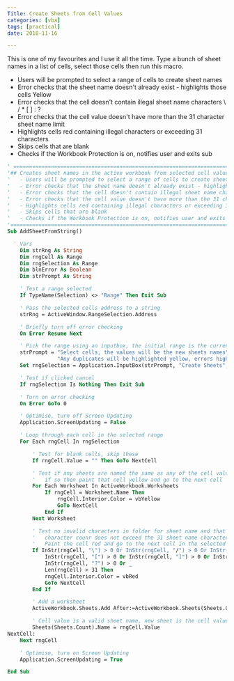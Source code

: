 ```yaml
---
Title: Create Sheets from Cell Values
categories: [vba]
tags: [practical]
date: 2018-11-16

---
```


This is one of my favourites and I use it all the time.
Type a bunch of sheet names in a list of cells, select those cells then run this macro.

- Users will be prompted to select a range of cells to create sheet names
- Error checks that the sheet name doesn't already exist - highlights those cells Yellow
- Error checks that the cell doesn't contain illegal sheet name characters \ / * [ ]  : ?
- Error checks that the cell value doesn't have more than the 31 character sheet name limit
- Highlights cells red containing illegal characters or exceeding 31 characters
- Skips cells that are blank
- Checks if the Workbook Protection is on, notifies user and exits sub

```vb
' ======================================================================================================
'## Creates sheet names in the active workbook from selected cell value
'   - Users will be prompted to select a range of cells to create sheet names
'   - Error checks that the sheet name doesn't already exist - highlights those cells Yellow
'   - Error checks that the cell doesn't contain illegal sheet name characters \ / * [ ]  : ?
'   - Error checks that the cell value doesn't have more than the 31 character sheet name limit
'   - Highlights cells red containing illegal characters or exceeding 31 characters
'   - Skips cells that are blank
'   - Checks if the Workbook Protection is on, notifies user and exits sub
'=======================================================================================================
Sub AddSheetFromString()

  ' Vars
    Dim strRng As String
    Dim rngCell As Range
    Dim rngSelection As Range
    Dim blnError As Boolean
    Dim strPrompt As String

    ' Test a range selected
    If TypeName(Selection) <> "Range" Then Exit Sub

    ' Pass the selected cells address to a string
    strRng = ActiveWindow.RangeSelection.Address

    ' Briefly turn off error checking
    On Error Resume Next

    ' Pick the range using an inputbox, the initial range is the currently selected cells
    strPrompt = "Select cells, the values will be the new sheets names" & vbDoubleLine & _
                "Any duplicates will be highlighted yellow, errors highlighted red"
    Set rngSelection = Application.InputBox(strPrompt, "Create Sheets", strRng, Type:=8)

    ' Test if clicked cancel
    If rngSelection Is Nothing Then Exit Sub

    ' Turn on error checking
    On Error GoTo 0

    ' Optimise, turn off Screen Updating
    Application.ScreenUpdating = False

    ' Loop through each cell in the selected range
    For Each rngCell In rngSelection

        ' Test for blank cells, skip these
        If rngCell.Value = "" Then GoTo NextCell

        ' Test if any sheets are named the same as any of the cell values
        '   if so then paint that cell yellow and go to the next cell
        For Each Worksheet In ActiveWorkbook.Worksheets
            If rngCell = Worksheet.Name Then
                rngCell.Interior.Color = vbYellow
                GoTo NextCell
            End If
        Next Worksheet

        ' Test no invalid characters in folder for sheet name and that the
        '   character counr does not exceed the 31 sheet name character limit
        '   Paint the cell red and go to the next cell in the selected range
        If InStr(rngCell, "\") > 0 Or InStr(rngCell, "/") > 0 Or InStr(rngCell, "*") > 0 Or _
            InStr(rngCell, "[") > 0 Or InStr(rngCell, "]") > 0 Or InStr(rngCell, ":") > 0 Or _
            InStr(rngCell, "?") > 0 Or _
            Len(rngCell) > 31 Then
            rngCell.Interior.Color = vbRed
            GoTo NextCell
        End If

        ' Add a worksheet
        ActiveWorkbook.Sheets.Add After:=ActiveWorkbook.Sheets(Sheets.Count)

        ' Cell value is a valid sheet name, new sheet is the cell value
        Sheets(Sheets.Count).Name = rngCell.Value
NextCell:
    Next rngCell

    ' Optimise, turn on Screen Updating
    Application.ScreenUpdating = True

End Sub
```
